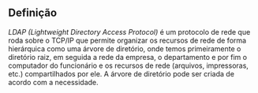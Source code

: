 ## Definição
*LDAP (Lightweight Directory Access Protocol)* é um protocolo de rede que roda sobre o TCP/IP que permite organizar os recursos de rede de forma hierárquica como uma árvore de diretório, onde temos primeiramente o diretório raiz, em seguida a rede da empresa, o departamento e por fim o computador do funcionário e os recursos de rede (arquivos, impressoras, etc.) compartilhados por ele. A árvore de diretório pode ser criada de acordo com a necessidade.

